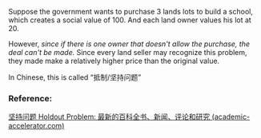 Suppose the government wants to purchase 3 lands lots to build a school, which creates a social value of 100. And each land owner values his lot at 20.

However, *since if there is one owner that doesn't allow the purchase, the deal can't be made.* Since every land seller may recognize this problem, they made make a relatively higher price than the original value.


In Chinese, this is called “抵制/坚持问题”




### Reference:

[坚持问题 Holdout Problem: 最新的百科全书、新闻、评论和研究 (academic-accelerator.com)](https://academic-accelerator.com/encyclopedia/zh-cn/holdout-problem)

